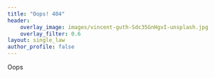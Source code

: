 ```yaml
---
title: "Oops! 404"
header:
    overlay_image: images/vincent-guth-Sdc35GnHgvI-unsplash.jpg
    overlay_filter: 0.6
layout: single_law
author_profile: false
---
```


Oops